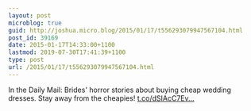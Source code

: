 ```yaml
---
layout: post
microblog: true
guid: http://joshua.micro.blog/2015/01/17/t556293079947567104.html
post_id: 39169
date: 2015-01-17T14:33:00+1100
lastmod: 2019-07-30T17:41:39+1100
type: post
url: /2015/01/17/t556293079947567104.html
---
```

In the Daily Mail: Brides' horror stories about buying cheap wedding dresses. Stay away from the cheapies! [t.co/dSIAcC7Ev...](http://t.co/dSIAcC7Evj)
